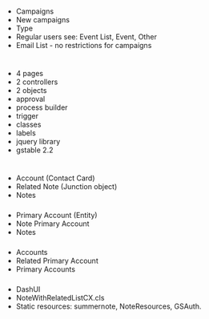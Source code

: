 ###
* Campaigns
* New campaigns
* Type
* Regular users see: Event List, Event, Other
* Email List - no restrictions for campaigns
###
#
* 4 pages
* 2 controllers
* 2 objects
* approval
* process builder
* trigger
* classes
* labels
* jquery library
* gstable 2.2
###
#
* Account (Contact Card)
* Related Note (Junction object)
* Notes
###
* Primary Account (Entity)
* Note Primary Account
* Notes
###
* Accounts
* Related Primary Account
* Primary Accounts
###
* DashUI
* NoteWithRelatedListCX.cls
* Static resources: summernote, NoteResources, GSAuth.
